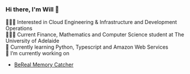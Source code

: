### Hi there, I'm Will 👋

🧑🏻‍💻 Interested in Cloud Engineering & Infrastructure and Development Operations <br/>
👨🏻‍🎓 Current Finance, Mathematics and Computer Science student at The University of Adelaide<br/>
🌱 Currently learning Python, Typescript and Amazon Web Services<br/>
🔭 I’m currently working on

- [BeReal Memory Catcher](https://github.com/porhkz/bereal-memory-catcher)


